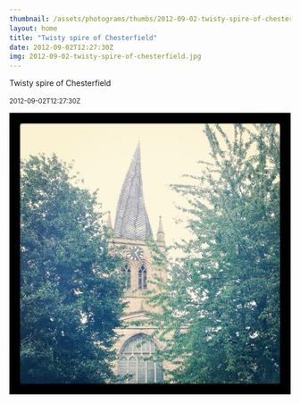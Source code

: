 ```yaml
---
thumbnail: /assets/photograms/thumbs/2012-09-02-twisty-spire-of-chesterfield.jpg
layout: home
title: "Twisty spire of Chesterfield"
date: 2012-09-02T12:27:30Z
img: 2012-09-02-twisty-spire-of-chesterfield.jpg
---
```


Twisty spire of Chesterfield

<small>2012-09-02T12:27:30Z</small>

![Twisty spire of Chesterfield](/assets/photograms/original/2012-09-02-twisty-spire-of-chesterfield.jpg)

